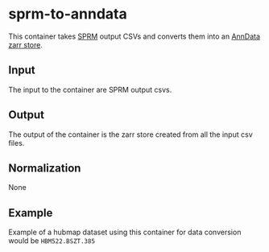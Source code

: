 # sprm-to-anndata

This container takes [SPRM](https://docs.google.com/document/d/1c7UR0Pe1newpVhQY2HEFkfV8O7GAj9Vk4XnuSiSnDeY/edit) output CSVs and converts them into an [AnnData zarr store](https://anndata.readthedocs.io/en/latest/anndata.AnnData.write_zarr.html#anndata.AnnData.write_zarr).

## Input
The input to the container are SPRM output csvs.

## Output
The output of the container is the zarr store created from all the input csv files.
 
## Normalization
None

## Example
Example of a hubmap dataset using this container for data conversion would be `HBM522.BSZT.385` 